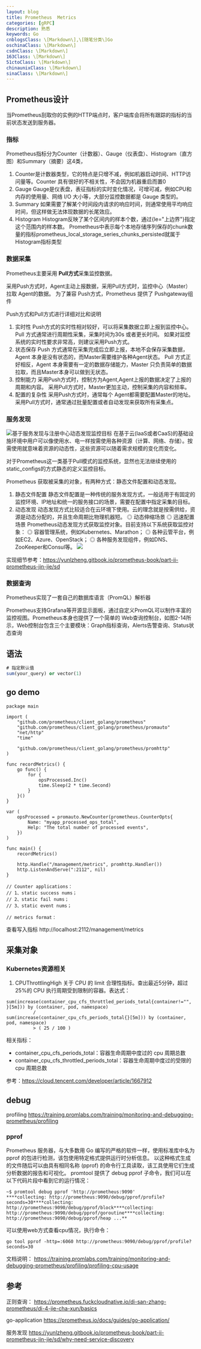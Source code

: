 ```yaml
---
layout: blog
title: Prometheus  Metrics
categories: [gRPC]
description: 熟悉
keywords: Go
cnblogsClass: \[Markdown\],\[随笔分类\]Go
oschinaClass: \[Markdown\]
csdnClass: \[Markdown\]
163Class: \[Markdown\]
51ctoClass: \[Markdown\]
chinaunixClass: \[Markdown\]
sinaClass: \[Markdown\]
---
```


## Prometheus设计
当Prometheus刮取你的实例的HTTP端点时，客户端库会将所有跟踪的指标的当前状态发送到服务器。

### 指标
Prometheus指标分为Counter（计数器）、Gauge（仪表盘）、Histogram（直方图）和Summary（摘要）这4类，
1. Counter是计数器类型，它的特点是只增不减，例如机器启动时间、HTTP访问量等。Counter 具有很好的不相关性，不会因为机器重启而置0
2. Gauge
  Gauge是仪表盘，表征指标的实时变化情况，可增可减，例如CPU和内存的使用量、网络 I/O 大小等，大部分监控数据都是 Gauge 类型的。
3. Summary
   如果需要了解某个时间段内请求的响应时间，则通常使用平均响应时间，但这样做无法体现数据的长尾效应。
4. Histogram
   Histogram反映了某个区间内的样本个数，通过{le="上边界"}指定这个范围内的样本数。 
   Prometheus中表示每个本地存储序列保存的chunk数量的指标prometheus_local_storage_series_chunks_persisted就属于Histogram指标类型


### 数据采集
Prometheus主要采用 **Pull方式**采集监控数据。

采用Push方式时，Agent主动上报数据，采用Pull方式时，监控中心（Master）拉取 Agent的数据。
为了兼容 Push方式，Prometheus 提供了 Pushgateway组件

Push方式和Pull方式进行详细对比和说明
1. 实时性
Push方式的实时性相对较好，可以将采集数据立即上报到监控中心。
Pull 方式通常进行周期性采集，采集时间为30s 或者更长时间。
如果对监控系统的实时性要求非常高，则建议采用Push方式。
2. 状态保存
Push 方式通常在采集完成后立即上报，本地不会保存采集数据，Agent 本身是没有状态的，而Master需要维护各种Agent状态。
Pull 方式正好相反，Agent 本身需要有一定的数据存储能力，Master 只负责简单的数据拉取，而且Master本身可以做到无状态。
3. 控制能力
采用Push方式时，控制方为Agent,Agent上报的数据决定了上报的周期和内容。
采用Pull方式时，Master更加主动，控制采集的内容和频率。
4. 配置的复杂性
采用Push方式时，通常每个 Agent都需要配置Master的地址。采用Pull方式时，通常通过批量配置或者自动发现来获取所有采集点。

### 服务发现
![基于服务发现与注册中心动态发现监控目标](https://2584451478-files.gitbook.io/~/files/v0/b/gitbook-legacy-files/o/assets%2F-LBdoxo9EmQ0bJP2BuUi%2F-LVSqkQub5oDFvoLr1P2%2F-LVSr9O9L372kPUgr25X%2Fprometheus-sd.png?generation=1546689227531157&alt=media)
在基于云(IaaS或者CaaS)的基础设施环境中用户可以像使用水、电一样按需使用各种资源（计算、网络、存储）。按需使用就意味着资源的动态性，这些资源可以随着需求规模的变化而变化。

对于Prometheus这一类基于Pull模式的监控系统，显然也无法继续使用的static_configs的方式静态的定义监控目标。

Prometheus 获取被采集的对象，有两种方式：静态文件配置和动态发现。
1. 静态文件配置
静态文件配置是一种传统的服务发现方式，一般适用于有固定的监控环境、IP地址和统一的服务接口的场景，需要在配置中指定采集的目标。
2. 动态发现
动态发现方式比较适合在云环境下使用。云的理念就是按需供给，资源是动态分配的，并且生命周期比物理机器短。
◎ 动态伸缩场景
◎ 迅速配置场景
Prometheus动态发现方式获取监控对象。目前支持以下系统获取监控对象：
◎ 容器管理系统，例如Kubernetes、Marathon；
◎ 各种云管平台，例如EC2、Azure、OpenStack；
◎ 各种服务发现组件，例如DNS、ZooKeeper和Consul等。
![](https://s2.loli.net/2022/07/25/aYRldz7WqvADFpS.png)


实现细节参考：https://yunlzheng.gitbook.io/prometheus-book/part-ii-prometheus-jin-jie/sd

### 数据查询
Prometheus实现了一套自己的数据库语言（PromQL）解析器

Prometheus支持Grafana等开源显示面板，通过自定义PromQL可以制作丰富的监控视图。Prometheus本身也提供了一个简单的 Web查询控制台，如图2-14所示，Web控制台包含三个主要模块：Graph指标查询，Alerts告警查询、Status状态查询

## 语法
```sql
# 指定默认值
sum(your_query) or vector(1)
```
## go demo
```
package main

import (
	"github.com/prometheus/client_golang/prometheus"
	"github.com/prometheus/client_golang/prometheus/promauto"
	"net/http"
	"time"

	"github.com/prometheus/client_golang/prometheus/promhttp"
)

func recordMetrics() {
	go func() {
		for {
			opsProcessed.Inc()
			time.Sleep(2 * time.Second)
		}
	}()
}

var (
	opsProcessed = promauto.NewCounter(prometheus.CounterOpts{
		Name: "myapp_processed_ops_total",
		Help: "The total number of processed events",
	})
)

func main() {
	recordMetrics()

	http.Handle("/management/metrics", promhttp.Handler())
	http.ListenAndServe(":2112", nil)
}

// Counter applications：
// 1、static success nums；
// 2、static fail nums；
// 3、static event nums；

// metrics format：
```

查看写入指标
http://localhost:2112/management/metrics 


## 采集对象
### Kubernetes资源相关 
1. CPUThrottlingHigh
关于 CPU 的 limit 合理性指标。查出最近5分钟，超过25%的 CPU 执行周期受到限制的容器。表达式：
```shell
sum(increase(container_cpu_cfs_throttled_periods_total{container!="", }[5m])) by (container, pod, namespace)
          /
sum(increase(container_cpu_cfs_periods_total{}[5m])) by (container, pod, namespace)
          > ( 25 / 100 )
```          
相关指标：
- container_cpu_cfs_periods_total：容器生命周期中度过的 cpu 周期总数
- container_cpu_cfs_throttled_periods_total：容器生命周期中度过的受限的 cpu 周期总数


参考：https://cloud.tencent.com/developer/article/1667912


## debug
profiling https://training.promlabs.com/training/monitoring-and-debugging-prometheus/profiling

### pprof
Prometheus 服务器，与大多数用 Go 编写的严格的软件一样，使用标准库中名为 pprof 的包进行检测，该包使用特定格式提供运行时分析信息。
以这种格式生成的文件随后可以由具有相同名称 (pprof) 的命令行工具读取，该工具使用它们生成分析数据的报告和可视化。 promtool 提供了 debug pprof 子命令，我们可以在以下代码片段中看到它的运行情况：

```shell
~$ promtool debug pprof 'http://prometheus:9090'
****collecting: http://prometheus:9090/debug/pprof/profile?seconds=30****collecting: http://prometheus:9090/debug/pprof/block****collecting: http://prometheus:9090/debug/pprof/goroutine****collecting: http://prometheus:9090/debug/pprof/heap ...**
```

可以使用web方式查看cpu情况，执行命令：
```shell
go tool pprof -http=:6060 http://prometheus:9090/debug/pprof/profile?seconds=30
```
文档说明：
https://training.promlabs.com/training/monitoring-and-debugging-prometheus/profiling/profiling-cpu-usage



## 参考
正则查询：
https://prometheus.fuckcloudnative.io/di-san-zhang-prometheus/di-4-jie-cha-xun/basics

go-application https://prometheus.io/docs/guides/go-application/


服务发现 https://yunlzheng.gitbook.io/prometheus-book/part-ii-prometheus-jin-jie/sd/why-need-service-discovery